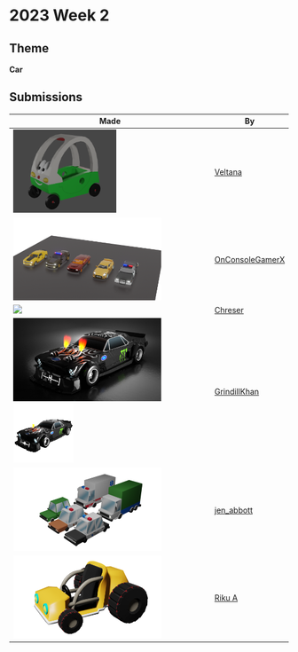 # 2023 Week 2


## Theme

**Car**


## Submissions

| Made | By |
|------|----|
| <img src="./Veltana/fastestcar.png" height="150" /> | [Veltana](./Veltana/) |
| <img src="./OnConsoleGamerX/Cars_.png" height="150" /> | [OnConsoleGamerX](./OnConsoleGamerX/) |
| <img src="./Chreser/chreser-car.gif" height="150" /> | [Chreser](./Chreser/) |
| <img src="./GrindillKhan/Weekly_Car_GrindillKhan.jpg" height="150" /> <img src="./GrindillKhan/Weekly_AR_GrindillKhan.gif" height="108" /> | [GrindillKhan](./GrindillKhan/) |
| <img src="./jen_abbott/low-poly-cars-jsa-jan2023.png" height="150" /> | [jen_abbott](./jen_abbott/) |
| <img src="./RikuA/microCar.png" height="150" /> | [Riku A](./RikuA/) |
